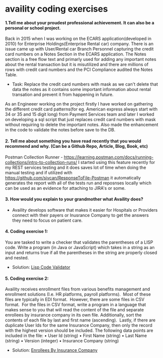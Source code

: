 # availity coding exercises
#### 1.Tell me about your proudest professional achievement.  It can also be a personal or school project. 
Back in 2015 when I was working on the ECARS application(developed in 2010) for Enterprise Holdings(Enterprise Rental car) company. There is an issue came up with User/Rental car Branch Personnel capturing the credit card numbers on a Notes Section in the ECARS application. The Notes section is a free flow text and primarly used for adding any important notes about the rental transaction but it is misutilized and there are millions of rows with credit card numbers and the PCI Compliance audited the Notes Table. 
* Task: Replace the credit card numbers with mask as we can't delete that data the notes as it contains some important information about rental transation and  prevent it from happening in future.

As an Engineeer working on the project firstly I have worked on gathering the different credit card patterns(for eg. American express always start with 34 or 35 and 15 digit long) from Payment Services team and later I worked on developing a sql script that just replaces credit card numbers with mask without requiring to delete the important notes. Also made the enhancement in the code to validate the notes before save to the DB.

#### 2. Tell me about something you have read recently that you would recommend and why. (Can be a Github Repo, Article, Blog, Book, etc) 
Postman Collection Runner - https://learning.postman.com/docs/running-collections/intro-to-collection-runs/ I started using this feature recently for my REST services testing and it does saves lot of time when doing the manual testing and if utilized with https://github.com/sivcan/ResponseToFile-Postman it automatically generates the report with all of the tests run and reposnses locally which can be used as an evidence for attaching to JIRA's or some.

#### 3. How would you explain to your grandmother what Availity does?
* Availity develops software that makes it easier for Hospitals or Providers connect with their payers or Inusrance Company to get the answers they need to focus on patient care.
#### 4. Coding exercise 1: 
You are tasked to write a checker that validates the parentheses of a LISP code.  Write a program (in Java or JavaScript) which takes in a string as an input and returns true if all the parentheses in the string are properly closed and nested.

* Solution: [Lisp Code Validator](https://github.com/sbandab87/availity-coding-excercises/blob/main/src/main/java/LispExpressionValidator.java)

#### 5. Coding exercise 2:  
Availity receives enrollment files from various benefits management and enrollment solutions (I.e. HR platforms, payroll platforms).  Most of these files are typically in EDI format.  However, there are some files in CSV format.  For the files in CSV format, write a program in a language that makes sense to you that will read the content of the file and separate enrollees by insurance company in its own file. Additionally, sort the contents of each file by last and first name (ascending).  Lastly, if there are duplicate User Ids for the same Insurance Company, then only the record with the highest version should be included. The following data points are included in the file:
	•	User Id (string)
	•	First Name (string) 
	•	Last Name (string)
	•	Version (integer)
	•	Insurance Company (string)
* Solution: [Enrollees By Insurance Company](https://github.com/sbandab87/availity-coding-excercises/blob/main/src/main/java/EnrolleesByInsCompGenerator.java)

